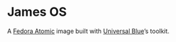 # James OS

A [Fedora Atomic](https://fedoraproject.org/atomic-desktops) image built with [Universal Blue](https://universal-blue.org/)’s toolkit.